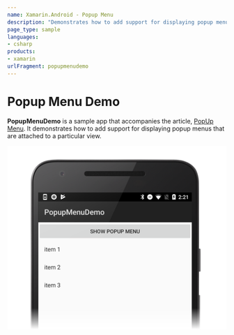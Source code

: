 ```yaml
---
name: Xamarin.Android - Popup Menu
description: "Demonstrates how to add support for displaying popup menus that are attached to a particular view"
page_type: sample
languages:
- csharp
products:
- xamarin
urlFragment: popupmenudemo
---
```

# Popup Menu Demo

**PopupMenuDemo** is a sample app that accompanies the article,
[PopUp Menu](https://docs.microsoft.com/xamarin/android/user-interface/controls/popup-menu).
It demonstrates how to add support for displaying popup menus that are attached to
a particular view.

![Popup menu in Android](Screenshots/PopupMenuDemo.png)
